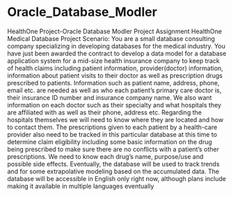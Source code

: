 # Oracle_Database_Modler
HealthOne Project-Oracle Database Modler 
Project Assignment
HealthOne Medical Database
Project Scenario:
You are a small database consulting company specializing in developing databases for
the medical industry. You have just been awarded the contract to develop a data
model for a database application system for a mid-size health insurance company to
keep track of health claims including patient information, provider(doctor)
information, information about patient visits to their doctor as well as prescription
drugs prescribed to patients.
Information such as patient name, address, phone, email etc. are needed as well as
who each patient’s primary care doctor is, their insurance ID number and insurance
company name. We also want information on each doctor such as their specialty and
what hospitals they are affiliated with as well as their phone, address etc. Regarding
the hospitals themselves we will need to know where they are located and how to
contact them.
The prescriptions given to each patient by a health-care provider also need to be
tracked in this particular database at this time to determine claim eligibility including
some basic information on the drug being prescribed to make sure there are no
conflicts with a patient’s other prescriptions. We need to know each drug’s name,
purpose/use and possible side effects.
Eventually, the database will be used to track trends and for some extrapolative
modeling based on the accumulated data. The database will be accessible in English
only right now, although plans include making it available in multiple languages
eventually
